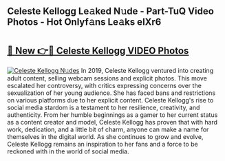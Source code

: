 ## Celeste Kellogg Le𝚊ked N𝚞de - Part-TuQ Video Photos - Hot Onlyf𝚊ns Le𝚊ks eIXr6

# <h2><a href="http://ab38258.deff.icu/?id=Celeste+Kellogg">🔗 New 👉🔴 Celeste Kellogg VIDEO Photos</a></h2>

[![Celeste Kellogg N𝚞des](https://i.imgur.com/rIISA9y.gif)](http://ab38258.deff.icu/?id=Celeste+Kellogg)
In 2019, Celeste Kellogg ventured into creating adult content, selling webcam sessions and explicit photos. This move escalated her controversy, with critics expressing concerns over the sexualization of her young audience. She has faced bans and restrictions on various platforms due to her explicit content. Celeste Kellogg's rise to social media stardom is a testament to her resilience, creativity, and authenticity. From her humble beginnings as a gamer to her current status as a content creator and model, Celeste Kellogg has proven that with hard work, dedication, and a little bit of charm, anyone can make a name for themselves in the digital world. As she continues to grow and evolve, Celeste Kellogg remains an inspiration to her fans and a force to be reckoned with in the world of social media.
